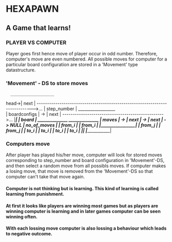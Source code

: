 # HEXAPAWN
## A Game that learns!

### PLAYER VS COMPUTER
Player goes first hence move of player occur in odd number.
Therefore, computer's move are even numbered. All possible moves for computer for a particular board configuration are stored in a 'Movement' type datastructure.

### 'Movement' - DS to store moves
      ___________________    
head->|      next       | ---------------------------------------------------------------------------->...
      |   step_number   |     __________________    
      |   boardconfigs  |  -> |      next      | ------------------------------------------------->...
      |_________________|     |      board     |     ______________      ______________
                              |      moves     | -> |     next     | -> |     next     | -> NULL
                              |   no_of_moves  |    |    from_i    |    |    from_i    |
                              |________________|    |    from_j    |    |    from_j    |
                                                    |     to_i     |    |     to_i     |
                                                    |     to_i     |    |     to_i     |
                                                    |______________|    |______________|

### Computers move
After player has played his/her move, computer will look for stored moves corresponding to step_number and board configuration in 'Movement'-DS, and then select a random move from all possibls moves.
If computer makes a losing move, that move is removed from the 'Movement'-DS so that computer can't take that move again.

#### Computer is not thinking but is learning. This kind of learning is called learning from punishment.
#### At first it looks like players are winning most games but as players are winning computer is learning and in later games computer can be seen winning often.

#### With each lossing move computer is also lossing a behaviour which leads to negative outcome.